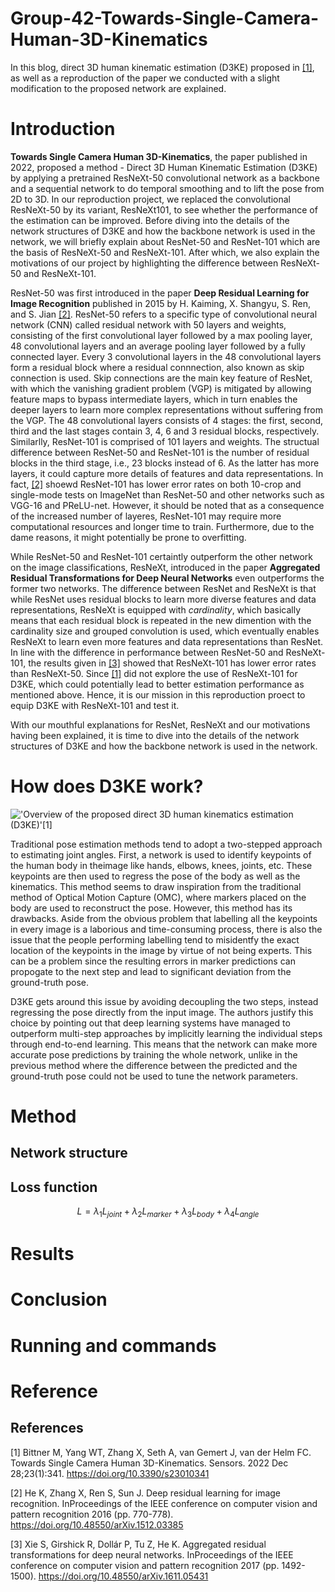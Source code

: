 # Group-42-Towards-Single-Camera-Human-3D-Kinematics
In this blog, direct 3D human kinematic estimation (D3KE) proposed in [[1]](#1), as well as a reproduction of the paper we conducted with a slight modification to the proposed network are explained.


# Introduction
**Towards Single Camera Human 3D-Kinematics**, the paper published in 2022, proposed a method - Direct 3D Human Kinematic Estimation (D3KE) by applying a pretrained ResNeXt-50 convolutional network as a backbone and a sequential network to do temporal smoothing and to lift the pose from 2D to 3D. In our reproduction project, we replaced the convolutional ResNeXt-50 by its variant, ResNeXt101, to see whether the performance of the estimation can be improved.
Before diving into the details of the network structures of D3KE and how the backbone network is used in the network, we will briefly explain about ResNet-50 and ResNet-101 which are the basis of ResNeXt-50 and ResNeXt-101. After which, we also explain the motivations of our project by highlighting the difference between ResNeXt-50 and ResNeXt-101.


ResNet-50 was first introduced in the paper **Deep Residual Learning for Image Recognition** published in 2015 by H. Kaiming, X. Shangyu, S. Ren, and S. Jian [[2]](#2). ResNet-50 refers to a specific type of convolutional neural network (CNN) called residual network with 50 layers and weights, consisting of the first convolutional layer followed by a max pooling layer, 48 convolutional layers and an average pooling layer followed by a fully connected layer. Every 3 convolutional layers in the 48 convolutional layers form a residual block where a residual connnection, also known as skip connection is used. Skip connections are the main key feature of ResNet, with which the vanishing gradient problem (VGP) is mitigated by allowing feature maps to bypass intermediate layers, which in turn enables the deeper layers to learn more complex representations without suffering from the VGP. The 48 convolutional layers consists of 4 stages: the first, second, third and the last stages contain 3, 4, 6 and 3 residual blocks, respectively. Similarlly, ResNet-101 is comprised of 101 layers and weights. The structual difference between ResNet-50 and ResNet-101 is the number of residual blocks in the third stage, i.e., 23 blocks instead of 6. As the latter has more layers, it could capture more details of features and data representations. In fact, [[2]](#2) shoewd ResNet-101 has lower error rates on both 10-crop and single-mode tests on ImageNet than ResNet-50 and other networks such as VGG-16 and PReLU-net. However, it should be noted that as a consequence of the increased number of layeres, ResNet-101 may require more computational resources and longer time to train. Furthermore, due to the dame reasons, it might potentially be prone to overfitting.


While ResNet-50 and ResNet-101 certaintly outperform the other network on the image classifications, ResNeXt, introduced in the paper **Aggregated Residual Transformations for Deep Neural Networks** even outperforms the former two networks. The difference between ResNet and ResNeXt is that while ResNet uses residual blocks to learn more diverse features and data representations, ResNeXt is equipped with *cardinality*, which basically means that each residual block is repeated in the new dimention with the cardinality size and grouped convolution is used, which eventually enables ResNeXt to learn even more features and data representations than ResNet. In line with the difference in performance between ResNet-50 and ResNeXt-101, the results given in [[3]](#3) showed that ResNeXt-101 has lower error rates than ResNeXt-50. Since [[1]](#1) did not explore the use of ResNeXt-101 for D3KE, which could potentially lead to better estimation performance as mentioned above. Hence, it is our mission in this reproduction proect to equip D3KE with ResNeXt-101 and test it.

With our mouthful explanations for ResNet, ResNeXt and our motivations having been explained, it is time to dive into the details of the network structures of D3KE and how the backbone network is used in the network.

# How does D3KE work?
!['Overview of the proposed direct 3D human kinematics estimation (D3KE)'[[1]](#1)](https://user-images.githubusercontent.com/104576899/234027838-11b4e92e-5fe1-4a5f-abb9-3866960eaa8a.png)

Traditional pose estimation methods tend to adopt a two-stepped approach to estimating joint angles. First, a network is used to identify keypoints of the human body in theimage like hands, elbows, knees, joints, etc. These keypoints are then used to regress the pose of the body as well as the kinematics. This method seems to draw inspiration from the traditional method of Optical Motion Capture (OMC), where markers placed on the body are used to reconstruct the pose. However, this method has its drawbacks. Aside from the obvious problem that labelling all the keypoints in every image is a laborious and time-consuming process, there is also the issue that the people performing labelling tend to misidentfy the exact location of the keypoints in the image by virtue of not being experts. This can be a problem since the resulting errors in marker predictions can propogate to the next step and lead to significant deviation from the ground-truth pose.

D3KE gets around this issue by avoiding decoupling the two steps, instead regressing the pose directly from the input image. The authors justify this choice by pointing out that deep learning systems have managed to outperform multi-step approaches by implicitly learning the individual steps through end-to-end learning. This means that the network can make more accurate pose predictions by training the whole network, unlike in the previous method where the difference between the predicted and the ground-truth pose could not be used to tune the network parameters.

# Method

## Network structure

## Loss function

$$
L = \lambda_1 L_{joint} + \lambda_2 L_{marker} + \lambda_3 L_{body} + \lambda_4 L_{angle}
$$

# Results

# Conclusion

# Running and commands

# Reference


## References
<a id="1">[1]</a> 
Bittner M, Yang WT, Zhang X, Seth A, van Gemert J, van der Helm FC. Towards Single Camera Human 3D-Kinematics. Sensors. 2022 Dec 28;23(1):341. https://doi.org/10.3390/s23010341

<a id="2">[2]</a> 
He K, Zhang X, Ren S, Sun J. Deep residual learning for image recognition. InProceedings of the IEEE conference on computer vision and pattern recognition 2016 (pp. 770-778).
https://doi.org/10.48550/arXiv.1512.03385

<a id="3">[3]</a> 
Xie S, Girshick R, Dollár P, Tu Z, He K. Aggregated residual transformations for deep neural networks. InProceedings of the IEEE conference on computer vision and pattern recognition 2017 (pp. 1492-1500).
https://doi.org/10.48550/arXiv.1611.05431

